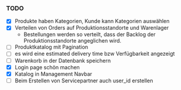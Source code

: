 ### TODO

- [x] Produkte haben Kategorien, Kunde kann Kategorien auswählen
- [x] Verteilen von Orders auf Produktionsstandorte und Warenlager
    - Bestellungen werden so verteilt, dass der Backlog der Produktionsstandorte angeglichen wird.
- [ ] Produktkatalog mit Pagination
- [ ] es wird eine estimated delivery time bzw Verfügbarkeit angezeigt
- [ ] Warenkorb in der Datenbank speichern
- [x] Login page schön machen
- [x] Katalog in Management Navbar 
- [ ] Beim Erstellen von Servicepartner auch user_id erstellen
